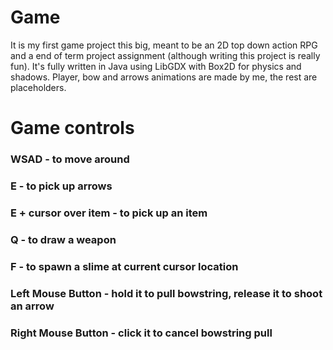 # Game
It is my first game project this big, meant to be an 2D top down action RPG and a end of term project assignment (although writing this project is really fun). It's fully written in Java using LibGDX with Box2D for physics and shadows. Player, bow and arrows animations are made by me, the rest are placeholders.
# Game controls
### WSAD                 - to move around 
### E                    - to pick up arrows
### E + cursor over item - to pick up an item
### Q                    - to draw a weapon
### F                    - to spawn a slime at current cursor location
### Left Mouse Button    - hold it to pull bowstring, release it to shoot an arrow
### Right Mouse Button   - click it to cancel bowstring pull

